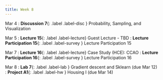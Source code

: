 ```yaml
---
title: Week 8
---
```


Mar 4
: **Discussion 7**{: .label .label-disc } Probability, Sampling, and Visualization

Mar 5
: **Lecture 15**{: .label .label-lecture} Guest Lecture - TBD
: **Lecture Participation 15**{: .label .label-survey } Lecture Participation 15

Mar 7
: **Lecture 16**{: .label .label-lecture} Case Study (HCE): CCAO
: **Lecture Participation 16**{: .label .label-survey } Lecture Participation 16


Mar 8
: **Lab 7**{: .label .label-lab }  Gradient descent and Sklearn (due Mar 12)
: **Project A1**{: .label .label-hw } Housing I (due Mar 14)